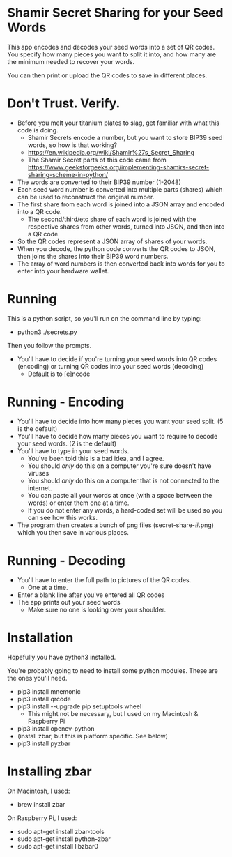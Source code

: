 # Shamir Secret Sharing for your Seed Words

This app encodes and decodes your seed words into a set of QR codes.
You specify how many pieces you want to split it into, and how many are the minimum needed to recover your words.

You can then print or upload the QR codes to save in different places.

# Don't Trust. Verify.
* Before you melt your titanium plates to slag, get familiar with what this code is doing.
  * Shamir Secrets encode a number, but you want to store BIP39 seed words, so how is that working?
  * https://en.wikipedia.org/wiki/Shamir%27s_Secret_Sharing
  * The Shamir Secret parts of this code came from https://www.geeksforgeeks.org/implementing-shamirs-secret-sharing-scheme-in-python/
* The words are converted to their BIP39 number (1-2048)
* Each seed word number is converted into multiple parts (shares) which can be used to reconstruct the original number.
* The first share from each word is joined into a JSON array and encoded into a QR code.
  * The second/third/etc share of each word is joined with the respective shares from other words, turned into JSON, and then into a QR code.
* So the QR codes represent a JSON array of shares of your words.
* When you decode, the python code converts the QR codes to JSON, then joins the shares into their BIP39 word numbers.
* The array of word numbers is then converted back into words for you to enter into your hardware wallet.

# Running

This is a python script, so you'll run on the command line by typing:
* python3 ./secrets.py

Then you follow the prompts.
* You'll have to decide if you're turning your seed words into QR codes (encoding) or turning QR codes into your seed words (decoding)
  * Default is to [e]ncode

# Running - Encoding
* You'll have to decide into how many pieces you want your seed split. (5 is the default)
* You'll have to decide how many pieces you want to require to decode your seed words. (2 is the default)
* You'll have to type in your seed words.
  * You've been told this is a bad idea, and I agree.
  * You should *only* do this on a computer you're sure doesn't have viruses
  * You should *only* do this on a computer that is not connected to the internet.
  * You can paste all your words at once (with a space between the words) or enter them one at a time.
  * If you do not enter any words, a hard-coded set will be used so you can see how this works.
* The program then creates a bunch of png files (secret-share-#.png) which you then save in various places.

# Running - Decoding
* You'll have to enter the full path to pictures of the QR codes.
  * One at a time.
* Enter a blank line after you've entered all QR codes
* The app prints out your seed words
  * Make sure no one is looking over your shoulder.

# Installation

Hopefully you have python3 installed.

You're probably going to need to install some python modules. These are the ones you'll need.
* pip3 install mnemonic
* pip3 install qrcode
* pip3 install --upgrade pip setuptools wheel
  * This might not be necessary, but I used on my Macintosh & Raspberry Pi
* pip3 install opencv-python
* (install zbar, but this is platform specific. See below)
* pip3 install pyzbar


# Installing zbar
On Macintosh, I used:
* brew install zbar

On Raspberry Pi, I used:
* sudo apt-get install zbar-tools
* sudo apt-get install python-zbar
* sudo apt-get install libzbar0
